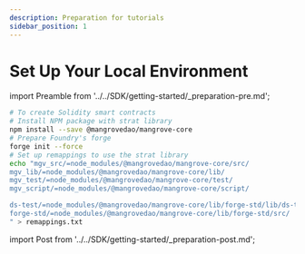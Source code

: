 ```yaml
---
description: Preparation for tutorials
sidebar_position: 1
---
```


# Set Up Your Local Environment

import Preamble from '../../SDK/getting-started/_preparation-pre.md';

<Preamble components={props.components} />


```bash
# To create Solidity smart contracts
# Install NPM package with strat library
npm install --save @mangrovedao/mangrove-core
# Prepare Foundry's forge
forge init --force
# Set up remappings to use the strat library
echo "mgv_src/=node_modules/@mangrovedao/mangrove-core/src/
mgv_lib/=node_modules/@mangrovedao/mangrove-core/lib/
mgv_test/=node_modules/@mangrovedao/mangrove-core/test/
mgv_script/=node_modules/@mangrovedao/mangrove-core/script/

ds-test/=node_modules/@mangrovedao/mangrove-core/lib/forge-std/lib/ds-test/src/
forge-std/=node_modules/@mangrovedao/mangrove-core/lib/forge-std/src/
" > remappings.txt
```

import Post from '../../SDK/getting-started/_preparation-post.md';

<Post components={props.components} />
